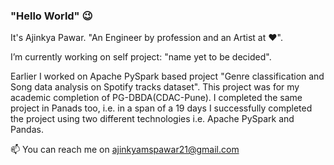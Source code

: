 ### "Hello World" 😉 
It's Ajinkya Pawar. 
"An Engineer by profession and an Artist at ❤️".

I’m currently working on self project: "name yet to be decided". 

Earlier I worked on Apache PySpark based project "Genre classification and Song data analysis on Spotify tracks dataset". 
This project was for my academic completion of PG-DBDA(CDAC-Pune). I completed the same project in Panads too, i.e.
in a span of a 19 days I successfully completed the project using two different technologies i.e. Apache PySpark and Pandas. 

📫 You can reach me on ajinkyamspawar21@gmail.com 


<!--
**ajinkyamspawar21/ajinkyamspawar21** is a ✨ _special_ ✨ repository because its `README.md` (this file) appears on your GitHub profile.

Here are some ideas to get you started:

- 🔭 I’m currently working on ...
- 🌱 I’m currently learning ...
- 👯 I’m looking to collaborate on ...
- 🤔 I’m looking for help with ...
- 💬 Ask me about ...
- 📫 How to reach me: ...
- 😄 Pronouns: ...
- ⚡ Fun fact: ...
-->
